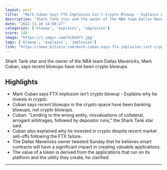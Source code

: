 ```yaml
---
layout: post
title:  "Mark Cuban Says FTX Implosion Isn't Crypto Blowup — Explains Why He Invests in Crypto – Featured Bitcoin News"
description: "Shark Tank star and the owner of the NBA team Dallas Mavericks, Mark Cuban, says recent blowups have not been crypto blowups."
date: "2022-11-16 14:09:27"
categories: ['blowup', 'explains', 'implosion']
score: 148
image: "https://i.imgur.com/hLDo6fY.jpg"
tags: ['blowup', 'explains', 'implosion']
link: "https://news.bitcoin.com/mark-cuban-says-ftx-implosion-isnt-crypto-blowup-explains-why-he-invests-in-crypto/"
---
```


Shark Tank star and the owner of the NBA team Dallas Mavericks, Mark Cuban, says recent blowups have not been crypto blowups.

## Highlights

- Mark Cuban says FTX implosion isn't crypto blowup - Explains why he invests in crypto.
- Cuban says recent blowups in the crypto space have been banking blowups, not crypto blowups.
- Cuban: "Lending to the wrong entity, misvaluations of collateral, arrogant arbitrages, followed by depositor runs,” the Shark Tank star said.
- Cuban also explained why he invested in crypto despite recent market sell-offs following the FTX failure.
- The Dallas Mavericks owner tweeted Sunday that he believes smart contracts will have a significant impact in creating valuable applications.
- The value of a token is derived from the applications that run on its platform and the utility they create, he clarified.

---
